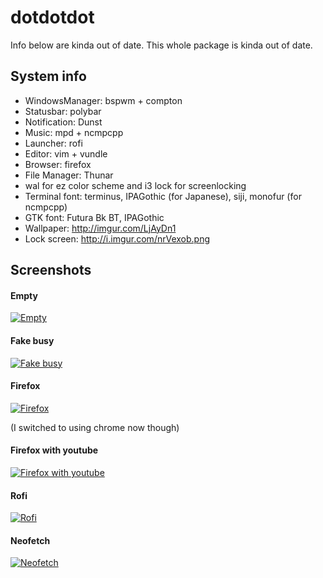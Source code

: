 # dotdotdot

Info below are kinda out of date. This whole package is kinda out of date.

## System info

- WindowsManager: bspwm + compton
- Statusbar: polybar
- Notification: Dunst
- Music: mpd + ncmpcpp
- Launcher: rofi
- Editor: vim + vundle
- Browser: firefox
- File Manager: Thunar
- wal for ez color scheme and i3 lock for screenlocking
- Terminal font: terminus, IPAGothic (for Japanese), siji, monofur (for ncmpcpp)
- GTK font: Futura Bk BT, IPAGothic
- Wallpaper: http://imgur.com/LjAyDn1
- Lock screen: http://i.imgur.com/nrVexob.png

## Screenshots

#### Empty
[![Empty](https://i.imgur.com/7Qsy202.png)](https://i.imgur.com/7Qsy202.png)

#### Fake busy
[![Fake busy](https://i.imgur.com/iojVinV.png)](https://i.imgur.com/iojVinV.png)

#### Firefox
[![Firefox](https://i.imgur.com/P6Ljdax.png)](https://i.imgur.com/P6Ljdax.png)

(I switched to using chrome now though)

#### Firefox with youtube
[![Firefox with youtube](https://i.imgur.com/I1x2wvo.png)](https://i.imgur.com/I1x2wvo.png)

#### Rofi
[![Rofi](https://i.imgur.com/jLG3DTo.png)](https://i.imgur.com/jLG3DTo.png)

#### Neofetch
[![Neofetch](https://i.imgur.com/dodrt1h.png)](https://i.imgur.com/dodrt1h.png)
